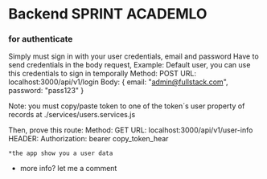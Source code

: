 # Backend SPRINT ACADEMLO

### for authenticate
Simply must sign in with your user credentials, email and password
Have to send credentials in the body request, Example:
    Default user, you can use this credentials to sign in temporally
    Method: POST 
    URL: localhost:3000/api/v1/login
    Body:
        {
            email: "admin@fullstack.com",
            password: "pass123"
        }
    
Note: you must copy/paste token to one of the token´s user property of records at ./services/users.services.js

Then, prove this route:
    Method: GET
    URL: localhost:3000/api/v1/user-info
    HEADER:
        Authorization: bearer copy_token_hear
    
    *the app show you a user data


* more info? let me a comment 
